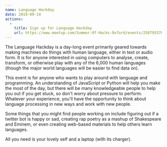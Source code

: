 ```yaml
---
name: Language Hackday
date: 2019-09-14
actions:
  -
    title: Sign up for Language Hackday
    url: https://www.meetup.com/Summer-Of-Hacks-Oxford/events/258795370/
---
```


The Language Hackday is a day-long event primarily geared towards making machines do things with human language, either in text or audio form. It is for anyone interested in using computers to analyse, create, transform, or otherwise play with any of the 6,000 human languages (though the major world languages will be easier to find data on).

This event is for anyone who wants to play around with language and programming. An understanding of JavaScript or Python will help you make the most of the day, but there will be many knowledgeable people to help you out if you get stuck, so don't worry about pressure to perform. Whatever your experience, you'll have the opportunity to think about language processing in new ways and work with new people.

Some things that you might find people working on include figuring out if a twitter bot is happy or sad, creating rap poetry as a mashup of Shakespeare and Eminem, or even creating web-based materials to help others learn languages.

All you need is your lovely self and a laptop (with its charger).
